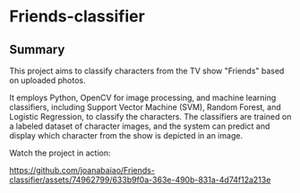 # Friends-classifier

## Summary

This project aims to classify characters from the TV show "Friends" based on uploaded photos. 

It employs Python, OpenCV for image processing, and machine learning classifiers, including Support Vector Machine (SVM), Random Forest, and Logistic Regression, to classify the characters. The classifiers are trained on a labeled dataset of character images, and the system can predict and display which character from the show is depicted in an image. 

Watch the project in action:


https://github.com/joanabaiao/Friends-classifier/assets/74962799/633b9f0a-363e-490b-831a-4d74f12a213e

